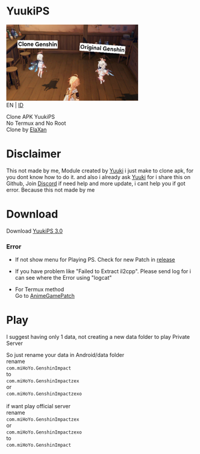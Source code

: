 # YuukiPS
<img src="clone.jpg" width="350"/><br />
EN | [ID](https://github.com/ElaXan/YuukiProxy/blob/main/README-id.md)

Clone APK YuukiPS <br />
No Termux and No Root <br />
Clone by [ElaXan](https://discord.com/users/506212044152897546)

# Disclaimer
This not made by me, Module created by [Yuuki](https://github.com/akbaryahya) i just make to clone apk, for you dont know how to do it. and also i already ask [Yuuki](https://github.com/akbaryahya) for i share this on Github, Join [Discord](https://discord.gg/yuukips) if need help and more update, i cant help you if got error. Because this not made by me

# Download
Download [YuukiPS 3.0](https://github.com/ElaXan/YuukiProxy/releases/tag/3.0)

### Error
* If not show menu for Playing PS. Check for new Patch in [release](https://github.com/ElaXan/YuukiProxy/releases)

* If you have problem like "Failed to Extract il2cpp". Please send log for i can see where the Error using "logcat"

* For Termux method\
Go to [AnimeGamePatch](https://github.com/ElaXan/AnimeGamePatch)

# Play
I suggest having only 1 data, not creating a new data folder to play Private Server

So just rename your data in Android/data folder <br />
rename<br />
`com.miHoYo.GenshinImpact`<br />to<br />`com.miHoYo.GenshinImpactzex`<br />or<br />`com.miHoYo.GenshinImpactzexo` <br />
<br />if want play official server <br />
rename<br />`com.miHoYo.GenshinImpactzex`<br />or<br />`com.miHoYo.GenshinImpactzexo`<br />to<br />`com.miHoYo.GenshinImpact`

